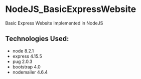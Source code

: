 # NodeJS_BasicExpressWebsite
Basic Express Website Implemented in NodeJS

## Technologies Used:

* node 8.2.1
* express 4.15.5
* pug 2.0.3
* bootstrap 4.0
* nodemailer 4.6.4